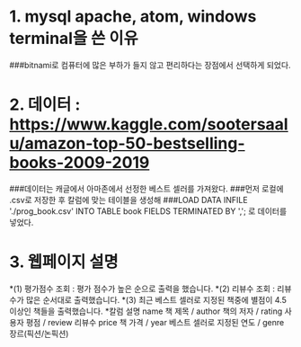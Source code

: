 # 1. mysql apache, atom, windows terminal을 쓴 이유
###bitnami로 컴퓨터에 많은 부하가 들지 않고 편리하다는 장점에서 선택하게 되었다.
 
# 2. 데이터 : https://www.kaggle.com/sootersaalu/amazon-top-50-bestselling-books-2009-2019
###데이터는 캐글에서 아마존에서 선정한 베스트 셀러를 가져왔다. 
###먼저 로컬에 .csv로 저장한 후 칼럼에 맞는 테이블을 생성해 
###LOAD DATA INFILE './prog_book.csv' INTO TABLE book FIELDS TERMINATED BY ','; 로 데이터를 넣었다. 

# 3. 웹페이지 설명
*(1) 평가점수 조회 :  평가 점수가 높은 순으로 출력을 했습니다. 
*(2) 리뷰수 조회 : 리뷰수가 많은 순서대로 출력했습니다. 
*(3) 최근 베스트 셀러로 지정된 책중에 별점이 4.5이상인 책들을 출력했습니다. 
*칼럼 설명
name 책 제목 / author 책의 저자 / rating 사용자 평점 / review 리뷰수 
price  책 가격 / year 베스트 셀러로 지정된 연도 / genre 장르(픽션/논픽션) 
